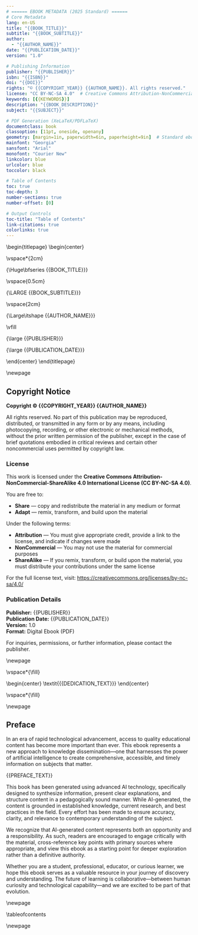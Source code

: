 ```yaml
---
# ====== EBOOK METADATA (2025 Standard) ======
# Core Metadata
lang: en-US
title: "{{BOOK_TITLE}}"
subtitle: "{{BOOK_SUBTITLE}}"
author:
  - "{{AUTHOR_NAME}}"
date: "{{PUBLICATION_DATE}}"
version: "1.0"

# Publishing Information
publisher: "{{PUBLISHER}}"
isbn: "{{ISBN}}"
doi: "{{DOI}}"
rights: "© {{COPYRIGHT_YEAR}} {{AUTHOR_NAME}}. All rights reserved."
license: "CC BY-NC-SA 4.0"  # Creative Commons Attribution-NonCommercial-ShareAlike
keywords: [{{KEYWORDS}}]
description: "{{BOOK_DESCRIPTION}}"
subject: "{{SUBJECT}}"

# PDF Generation (XeLaTeX/PDFLaTeX)
documentclass: book
classoption: [11pt, oneside, openany]
geometry: [margin=1in, paperwidth=6in, paperheight=9in]  # Standard ebook size
mainfont: "Georgia"
sansfont: "Arial"
monofont: "Courier New"
linkcolor: blue
urlcolor: blue
toccolor: black

# Table of Contents
toc: true
toc-depth: 3
number-sections: true
number-offset: [0]

# Output Controls
toc-title: "Table of Contents"
link-citations: true
colorlinks: true
---
```


<!-- ================================================================
     TITLE PAGE
     ================================================================ -->

\begin{titlepage}
\begin{center}

\vspace*{2cm}

{\Huge\bfseries {{BOOK_TITLE}}}

\vspace{0.5cm}

{\LARGE {{BOOK_SUBTITLE}}}

\vspace{2cm}

{\Large\itshape {{AUTHOR_NAME}}}

\vfill

{\large {{PUBLISHER}}}

{\large {{PUBLICATION_DATE}}}

\end{center}
\end{titlepage}

\newpage

<!-- ================================================================
     COPYRIGHT PAGE
     ================================================================ -->

## Copyright Notice

**Copyright © {{COPYRIGHT_YEAR}} {{AUTHOR_NAME}}**

All rights reserved. No part of this publication may be reproduced, distributed, or transmitted in any form or by any means, including photocopying, recording, or other electronic or mechanical methods, without the prior written permission of the publisher, except in the case of brief quotations embodied in critical reviews and certain other noncommercial uses permitted by copyright law.

### License

This work is licensed under the **Creative Commons Attribution-NonCommercial-ShareAlike 4.0 International License (CC BY-NC-SA 4.0)**.

You are free to:
- **Share** — copy and redistribute the material in any medium or format
- **Adapt** — remix, transform, and build upon the material

Under the following terms:
- **Attribution** — You must give appropriate credit, provide a link to the license, and indicate if changes were made
- **NonCommercial** — You may not use the material for commercial purposes
- **ShareAlike** — If you remix, transform, or build upon the material, you must distribute your contributions under the same license

For the full license text, visit: https://creativecommons.org/licenses/by-nc-sa/4.0/

### Publication Details

**Publisher:** {{PUBLISHER}}  
**Publication Date:** {{PUBLICATION_DATE}}  
**Version:** 1.0  
**Format:** Digital Ebook (PDF)

For inquiries, permissions, or further information, please contact the publisher.

\newpage

<!-- ================================================================
     DEDICATION
     ================================================================ -->

\vspace*{\fill}

\begin{center}
\textit{{{DEDICATION_TEXT}}}
\end{center}

\vspace*{\fill}

\newpage

<!-- ================================================================
     PREFACE
     ================================================================ -->

## Preface

In an era of rapid technological advancement, access to quality educational content has become more important than ever. This ebook represents a new approach to knowledge dissemination—one that harnesses the power of artificial intelligence to create comprehensive, accessible, and timely information on subjects that matter.

{{PREFACE_TEXT}}

This book has been generated using advanced AI technology, specifically designed to synthesize information, present clear explanations, and structure content in a pedagogically sound manner. While AI-generated, the content is grounded in established knowledge, current research, and best practices in the field. Every effort has been made to ensure accuracy, clarity, and relevance to contemporary understanding of the subject.

We recognize that AI-generated content represents both an opportunity and a responsibility. As such, readers are encouraged to engage critically with the material, cross-reference key points with primary sources where appropriate, and view this ebook as a starting point for deeper exploration rather than a definitive authority.

Whether you are a student, professional, educator, or curious learner, we hope this ebook serves as a valuable resource in your journey of discovery and understanding. The future of learning is collaborative—between human curiosity and technological capability—and we are excited to be part of that evolution.

\newpage

<!-- ================================================================
     TABLE OF CONTENTS (Auto-generated by Pandoc)
     Note: Pandoc automatically generates TOC when toc: true is set
     The toc-title is set to "Table of Contents" in YAML metadata
     ================================================================ -->

\tableofcontents

\newpage

<!-- ================================================================
     MAIN CONTENT - AI-GENERATED SECTIONS INSERTED BELOW
     ================================================================ -->
